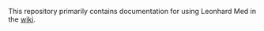 This repository primarily contains documentation for using Leonhard Med in the [wiki](https://github.com/CMI-UZH/leonhard-med-mgmt/wiki). 

